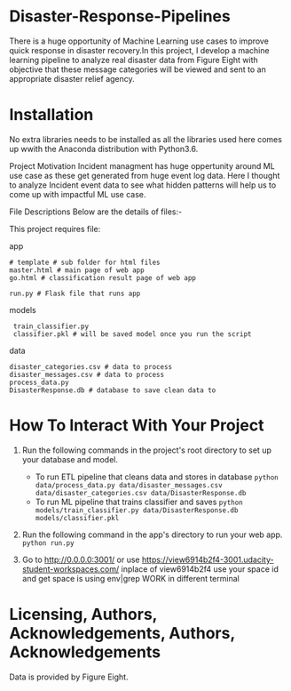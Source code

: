 # Disaster-Response-Pipelines

There is a huge opportunity of Machine Learning use cases to improve quick response in disaster recovery.In this project, I develop a machine learning pipeline to analyze real disaster data from Figure Eight with objective that these message categories will be viewed and sent to an appropriate disaster relief agency. 

# Installation
No extra libraries needs to be installed as all the libraries used here comes up wwith the Anaconda distribution with Python3.6.

Project Motivation
Incident managment has huge oppertunity around ML use case as these get generated from huge event log data. Here I thought to analyze Incident event data to see what hidden patterns will help us to come up with impactful ML use case.

File Descriptions
Below are the details of files:-

This project requires file:

  app

    # template # sub folder for html files
    master.html # main page of web app
    go.html # classification result page of web app
    
    run.py # Flask file that runs app
  models
  
     train_classifier.py
     classifier.pkl # will be saved model once you run the script
     
  data

    disaster_categories.csv # data to process
    disaster_messages.csv # data to process
    process_data.py
    DisasterResponse.db # database to save clean data to
    

# How To Interact With Your Project

1. Run the following commands in the project's root directory to set up your database and model.

    - To run ETL pipeline that cleans data and stores in database
        `python data/process_data.py data/disaster_messages.csv data/disaster_categories.csv data/DisasterResponse.db`
    - To run ML pipeline that trains classifier and saves
        `python models/train_classifier.py data/DisasterResponse.db models/classifier.pkl`

2. Run the following command in the app's directory to run your web app.
    `python run.py`

3. Go to http://0.0.0.0:3001/ or use https://view6914b2f4-3001.udacity-student-workspaces.com/ inplace of view6914b2f4 use your space id and get space is using env|grep WORK in different terminal

# Licensing, Authors, Acknowledgements, Authors, Acknowledgements
Data is provided by Figure Eight.

